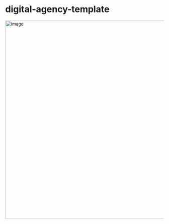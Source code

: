 # digital-agency-template

<img width="630" alt="image" src="https://github.com/kaushal1717/digital-agency-template/assets/121810303/8c639c54-7495-4a01-84e5-820ff021bec2">
